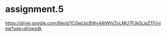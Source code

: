 # assignment.5


https://drive.google.com/file/d/1CGwLkcBWy44lWtVZyLMU7FJk0LiqZ17j/view?usp=drivesdk
